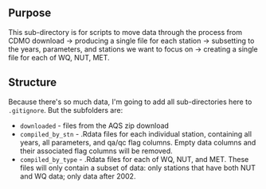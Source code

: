 ## Purpose  

This sub-directory is for scripts to move data through the process from CDMO download -> producing a single file for each station -> subsetting to the years, parameters, and stations we want to focus on -> creating a single file for each of WQ, NUT, MET.  

## Structure  

Because there's so much data, I'm going to add all sub-directories here to `.gitignore`. But the subfolders are:  

-  `downloaded` - files from the AQS zip download    
-  `compiled_by_stn` - .Rdata files for each individual station, containing all years, all parameters, and qa/qc flag columns. Empty data columns and their associated flag columns will be removed.      
-  `compiled_by_type` - .Rdata files for each of WQ, NUT, and MET. These files will only contain a subset of data: only stations that have both NUT and WQ data; only data after 2002.    